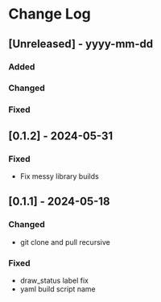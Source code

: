 # Change Log


## [Unreleased] - yyyy-mm-dd

### Added

### Changed

### Fixed


## [0.1.2] - 2024-05-31

### Fixed
- Fix messy library builds


## [0.1.1] - 2024-05-18

### Changed
- git clone and pull recursive

### Fixed
- draw_status label fix
- yaml build script name